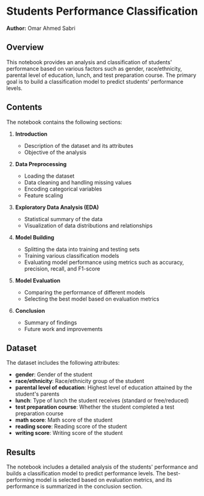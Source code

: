 # Students Performance Classification
**Author:** Omar Ahmed Sabri
## Overview
This notebook provides an analysis and classification of students' performance based on various factors such as gender, race/ethnicity, parental level of education, lunch, and test preparation course. The primary goal is to build a classification model to predict students' performance levels.

## Contents
The notebook contains the following sections:

1. **Introduction**
   - Description of the dataset and its attributes
   - Objective of the analysis

2. **Data Preprocessing**
   - Loading the dataset
   - Data cleaning and handling missing values
   - Encoding categorical variables
   - Feature scaling

3. **Exploratory Data Analysis (EDA)**
   - Statistical summary of the data
   - Visualization of data distributions and relationships

4. **Model Building**
   - Splitting the data into training and testing sets
   - Training various classification models
   - Evaluating model performance using metrics such as accuracy, precision, recall, and F1-score

5. **Model Evaluation**
   - Comparing the performance of different models
   - Selecting the best model based on evaluation metrics

6. **Conclusion**
   - Summary of findings
   - Future work and improvements

## Dataset

The dataset includes the following attributes:

- **gender**: Gender of the student
- **race/ethnicity**: Race/ethnicity group of the student
- **parental level of education**: Highest level of education attained by the student's parents
- **lunch**: Type of lunch the student receives (standard or free/reduced)
- **test preparation course**: Whether the student completed a test preparation course
- **math score**: Math score of the student
- **reading score**: Reading score of the student
- **writing score**: Writing score of the student

## Results
The notebook includes a detailed analysis of the students' performance and builds a classification model to predict performance levels. The best-performing model is selected based on evaluation metrics, and its performance is summarized in the conclusion section.
